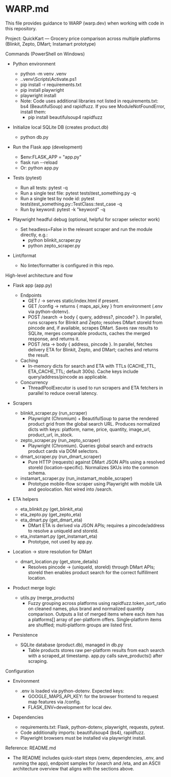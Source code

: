 # WARP.md

This file provides guidance to WARP (warp.dev) when working with code in this repository.

Project: QuickKart — Grocery price comparison across multiple platforms (Blinkit, Zepto, DMart; Instamart prototype)

Commands (PowerShell on Windows)

- Python environment
  - python -m venv .venv
  - .\.venv\Scripts\Activate.ps1
  - pip install -r requirements.txt
  - pip install playwright
  - playwright install
  - Note: Code uses additional libraries not listed in requirements.txt: bs4 (BeautifulSoup) and rapidfuzz. If you see ModuleNotFoundError, install them:
    - pip install beautifulsoup4 rapidfuzz

- Initialize local SQLite DB (creates product.db)
  - python db.py

- Run the Flask app (development)
  - $env:FLASK_APP = "app.py"
  - flask run --reload
  - Or: python app.py

- Tests (pytest)
  - Run all tests: pytest -q
  - Run a single test file: pytest tests\test_something.py -q
  - Run a single test by node id: pytest tests\test_something.py::TestClass::test_case -q
  - Run by keyword: pytest -k "keyword" -q

- Playwright headful debug (optional, helpful for scraper selector work)
  - Set headless=False in the relevant scraper and run the module directly, e.g.:
    - python blinkit_scraper.py
    - python zepto_scraper.py

- Lint/format
  - No linter/formatter is configured in this repo.

High-level architecture and flow

- Flask app (app.py)
  - Endpoints
    - GET / → serves static/index.html if present.
    - GET /config → returns { maps_api_key } from environment (.env via python-dotenv).
    - POST /search → body { query, address?, pincode? }. In parallel, runs scrapers for Blinkit and Zepto; resolves DMart storeId from pincode and, if available, scrapes DMart. Saves raw results to SQLite, merges comparable products, caches the merged response, and returns it.
    - POST /eta → body { address, pincode }. In parallel, fetches delivery ETA for Blinkit, Zepto, and DMart; caches and returns the result.
  - Caching
    - In-memory dicts for search and ETA with TTLs (CACHE_TTL, ETA_CACHE_TTL; default 300s). Cache keys include query/address/pincode as applicable.
  - Concurrency
    - ThreadPoolExecutor is used to run scrapers and ETA fetchers in parallel to reduce overall latency.

- Scrapers
  - blinkit_scraper.py (run_scraper)
    - Playwright (Chromium) + BeautifulSoup to parse the rendered product grid from the global search URL. Produces normalized dicts with keys: platform, name, price, quantity, image_url, product_url, in_stock.
  - zepto_scraper.py (run_zepto_scraper)
    - Playwright (Chromium). Queries global search and extracts product cards via DOM selectors.
  - dmart_scraper.py (run_dmart_scraper)
    - Pure HTTP (requests) against DMart JSON APIs using a resolved storeId (location-specific). Normalizes SKUs into the common schema.
  - instamart_scraper.py (run_instamart_mobile_scraper)
    - Prototype mobile-flow scraper using Playwright with mobile UA and geolocation. Not wired into /search.

- ETA helpers
  - eta_blinkit.py (get_blinkit_eta)
  - eta_zepto.py (get_zepto_eta)
  - eta_dmart.py (get_dmart_eta)
    - DMart ETA is derived via JSON APIs; requires a pincode/address to resolve a uniqueId and storeId.
  - eta_instamart.py (get_instamart_eta)
    - Prototype, not used by app.py.

- Location → store resolution for DMart
  - dmart_location.py (get_store_details)
    - Resolves pincode → (uniqueId, storeId) through DMart APIs; storeId then enables product search for the correct fulfillment location.

- Product merge logic
  - utils.py (merge_products)
    - Fuzzy grouping across platforms using rapidfuzz.token_sort_ratio on cleaned names, plus brand and normalized quantity comparison. Outputs a list of merged items where each item has a platforms[] array of per-platform offers. Single‑platform items are shuffled; multi‑platform groups are listed first.

- Persistence
  - SQLite database (product.db), managed in db.py
    - Table products stores raw per-platform results from each search with a scraped_at timestamp. app.py calls save_products() after scraping.

Configuration

- Environment
  - .env is loaded via python-dotenv. Expected keys:
    - GOOGLE_MAPS_API_KEY: for the browser frontend to request map features via /config.
    - FLASK_ENV=development for local dev.

- Dependencies
  - requirements.txt: Flask, python-dotenv, playwright, requests, pytest.
  - Code additionally imports: beautifulsoup4 (bs4), rapidfuzz.
  - Playwright browsers must be installed via playwright install.

Reference: README.md

- The README includes quick-start steps (venv, dependencies, .env, and running the app), endpoint samples for /search and /eta, and an ASCII architecture overview that aligns with the sections above.
